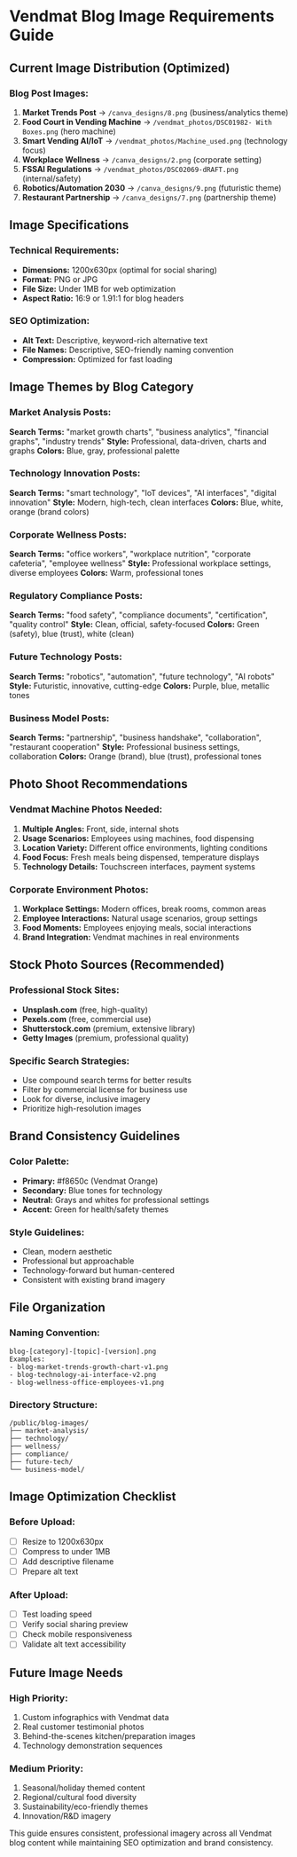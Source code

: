 # Vendmat Blog Image Requirements Guide

## Current Image Distribution (Optimized)

### Blog Post Images:
1. **Market Trends Post** → `/canva_designs/8.png` (business/analytics theme)
2. **Food Court in Vending Machine** → `/vendmat_photos/DSC01982- With Boxes.png` (hero machine)
3. **Smart Vending AI/IoT** → `/vendmat_photos/Machine_used.png` (technology focus)
4. **Workplace Wellness** → `/canva_designs/2.png` (corporate setting)
5. **FSSAI Regulations** → `/vendmat_photos/DSC02069-dRAFT.png` (internal/safety)
6. **Robotics/Automation 2030** → `/canva_designs/9.png` (futuristic theme)
7. **Restaurant Partnership** → `/canva_designs/7.png` (partnership theme)

## Image Specifications

### Technical Requirements:
- **Dimensions:** 1200x630px (optimal for social sharing)
- **Format:** PNG or JPG
- **File Size:** Under 1MB for web optimization
- **Aspect Ratio:** 16:9 or 1.91:1 for blog headers

### SEO Optimization:
- **Alt Text:** Descriptive, keyword-rich alternative text
- **File Names:** Descriptive, SEO-friendly naming convention
- **Compression:** Optimized for fast loading

## Image Themes by Blog Category

### Market Analysis Posts:
**Search Terms:** "market growth charts", "business analytics", "financial graphs", "industry trends"
**Style:** Professional, data-driven, charts and graphs
**Colors:** Blue, gray, professional palette

### Technology Innovation Posts:
**Search Terms:** "smart technology", "IoT devices", "AI interfaces", "digital innovation"
**Style:** Modern, high-tech, clean interfaces
**Colors:** Blue, white, orange (brand colors)

### Corporate Wellness Posts:
**Search Terms:** "office workers", "workplace nutrition", "corporate cafeteria", "employee wellness"
**Style:** Professional workplace settings, diverse employees
**Colors:** Warm, professional tones

### Regulatory Compliance Posts:
**Search Terms:** "food safety", "compliance documents", "certification", "quality control"
**Style:** Clean, official, safety-focused
**Colors:** Green (safety), blue (trust), white (clean)

### Future Technology Posts:
**Search Terms:** "robotics", "automation", "future technology", "AI robots"
**Style:** Futuristic, innovative, cutting-edge
**Colors:** Purple, blue, metallic tones

### Business Model Posts:
**Search Terms:** "partnership", "business handshake", "collaboration", "restaurant cooperation"
**Style:** Professional business settings, collaboration
**Colors:** Orange (brand), blue (trust), professional tones

## Photo Shoot Recommendations

### Vendmat Machine Photos Needed:
1. **Multiple Angles:** Front, side, internal shots
2. **Usage Scenarios:** Employees using machines, food dispensing
3. **Location Variety:** Different office environments, lighting conditions
4. **Food Focus:** Fresh meals being dispensed, temperature displays
5. **Technology Details:** Touchscreen interfaces, payment systems

### Corporate Environment Photos:
1. **Workplace Settings:** Modern offices, break rooms, common areas
2. **Employee Interactions:** Natural usage scenarios, group settings
3. **Food Moments:** Employees enjoying meals, social interactions
4. **Brand Integration:** Vendmat machines in real environments

## Stock Photo Sources (Recommended)

### Professional Stock Sites:
- **Unsplash.com** (free, high-quality)
- **Pexels.com** (free, commercial use)
- **Shutterstock.com** (premium, extensive library)
- **Getty Images** (premium, professional quality)

### Specific Search Strategies:
- Use compound search terms for better results
- Filter by commercial license for business use
- Look for diverse, inclusive imagery
- Prioritize high-resolution images

## Brand Consistency Guidelines

### Color Palette:
- **Primary:** #f8650c (Vendmat Orange)
- **Secondary:** Blue tones for technology
- **Neutral:** Grays and whites for professional settings
- **Accent:** Green for health/safety themes

### Style Guidelines:
- Clean, modern aesthetic
- Professional but approachable
- Technology-forward but human-centered
- Consistent with existing brand imagery

## File Organization

### Naming Convention:
```
blog-[category]-[topic]-[version].png
Examples:
- blog-market-trends-growth-chart-v1.png
- blog-technology-ai-interface-v2.png
- blog-wellness-office-employees-v1.png
```

### Directory Structure:
```
/public/blog-images/
├── market-analysis/
├── technology/
├── wellness/
├── compliance/
├── future-tech/
└── business-model/
```

## Image Optimization Checklist

### Before Upload:
- [ ] Resize to 1200x630px
- [ ] Compress to under 1MB
- [ ] Add descriptive filename
- [ ] Prepare alt text

### After Upload:
- [ ] Test loading speed
- [ ] Verify social sharing preview
- [ ] Check mobile responsiveness
- [ ] Validate alt text accessibility

## Future Image Needs

### High Priority:
1. Custom infographics with Vendmat data
2. Real customer testimonial photos
3. Behind-the-scenes kitchen/preparation images
4. Technology demonstration sequences

### Medium Priority:
1. Seasonal/holiday themed content
2. Regional/cultural food diversity
3. Sustainability/eco-friendly themes
4. Innovation/R&D imagery

This guide ensures consistent, professional imagery across all Vendmat blog content while maintaining SEO optimization and brand consistency.